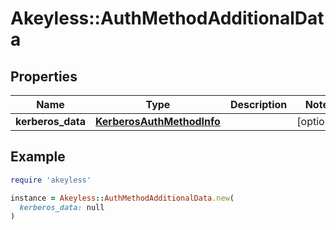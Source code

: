 # Akeyless::AuthMethodAdditionalData

## Properties

| Name | Type | Description | Notes |
| ---- | ---- | ----------- | ----- |
| **kerberos_data** | [**KerberosAuthMethodInfo**](KerberosAuthMethodInfo.md) |  | [optional] |

## Example

```ruby
require 'akeyless'

instance = Akeyless::AuthMethodAdditionalData.new(
  kerberos_data: null
)
```

